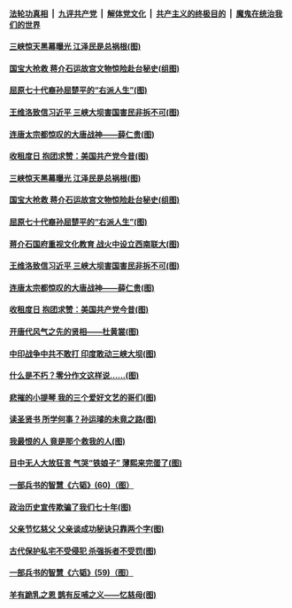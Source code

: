 

####  [法轮功真相](../../../../basic/blob/master/README.md?t=06261131) &nbsp;|&nbsp; [九评共产党](../../../../9ping.md/blob/master/README.md?t=06261131) &nbsp;|&nbsp; [解体党文化](../../../../jtdwh.md/blob/master/README.md?t=06261131)  &nbsp;|&nbsp; [共产主义的终极目的](../../../../gczydzjmd.md/blob/master/README.md?t=06261131) &nbsp;|&nbsp; [魔鬼在统治我们的世界](../../../../mgztzwmdsj.md/blob/master/README.md?t=06261131) 

#### [三峡惊天黑幕曝光 江泽民是总祸根(图)](../pages/p6/937513.md?t=06261131) 

#### [国宝大抢救 蒋介石运故宫文物惊险赴台秘史(组图)](../pages/p6/934957.md?t=06261131) 

#### [屈原七十代裔孙屈楚平的“右派人生”(图)](../pages/p6/936524.md?t=06261131) 

#### [王维洛致信习近平 三峡大坝害国害民非拆不可(图)](../pages/p6/937509.md?t=06261131) 

#### [连唐太宗都惊叹的大唐战神——薛仁贵(图)](../pages/p6/936527.md?t=06261131) 

#### [收租度日 抱团求赞：美国共产党今昔(图)](../pages/p6/937312.md?t=06261131) 

#### [三峡惊天黑幕曝光 江泽民是总祸根(图)](../pages/p6/937513.md?t=06261131) 

#### [国宝大抢救 蒋介石运故宫文物惊险赴台秘史(组图)](../pages/p6/934957.md?t=06261131) 

#### [屈原七十代裔孙屈楚平的“右派人生”(图)](../pages/p6/936524.md?t=06261131) 

#### [蒋介石国府重视文化教育 战火中设立西南联大(图)](../pages/p6/937070.md?t=06261131) 

#### [王维洛致信习近平 三峡大坝害国害民非拆不可(图)](../pages/p6/937509.md?t=06261131) 

#### [连唐太宗都惊叹的大唐战神——薛仁贵(图)](../pages/p6/936527.md?t=06261131) 

#### [收租度日 抱团求赞：美国共产党今昔(图)](../pages/p6/937312.md?t=06261131) 

#### [开唐代风气之先的贤相——杜黄裳(图)](../pages/p6/932911.md?t=06261131) 

#### [中印战争中共不敢打 印度敢动三峡大坝(图)](../pages/p6/937491.md?t=06261131) 

#### [什么是不朽？零分作文这样说……(图)](../pages/p6/937290.md?t=06261131) 

#### [悲摧的小提琴 我的三个爱好文艺的哥们(图)](../pages/p6/937171.md?t=06261131) 

#### [读圣贤书 所学何事？孙运璿的未竟之路(图)](../pages/p6/934952.md?t=06261131) 

#### [我最恨的人 竟是那个救我的人(图)](../pages/p6/937293.md?t=06261131) 

#### [目中无人大放狂言 气哭“铁娘子” 薄熙来完蛋了(图)](../pages/p6/936525.md?t=06261131) 

#### [一部兵书的智慧《六韬》(60)（图）](../pages/p6/931159.md?t=06261131) 

#### [政治历史宣传欺骗了我们七十年(图)](../pages/p6/937285.md?t=06261131) 

#### [父亲节忆慈父 父亲谈成功秘诀只靠两个字(图)](../pages/p6/934146.md?t=06261131) 

#### [古代保护私宅不受侵犯 杀强拆者不受罚(图)](../pages/p6/936439.md?t=06261131) 

#### [一部兵书的智慧《六韬》(59)（图）](../pages/p6/931156.md?t=06261131) 

#### [羊有跪乳之恩 鹊有反哺之义——忆慈母(图)](../pages/p6/934144.md?t=06261131) 

